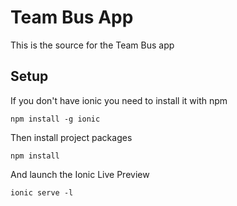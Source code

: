 # Team Bus App

This is the source for the Team Bus app

## Setup

If you don't have ionic you need to install it with npm
```
npm install -g ionic
```

Then install project packages
```
npm install
```

And launch the Ionic Live Preview
```
ionic serve -l
```
